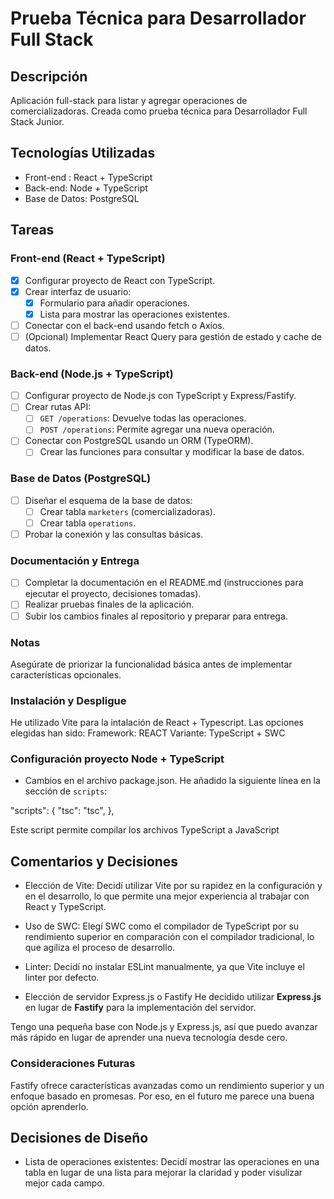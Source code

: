 # Prueba Técnica para Desarrollador Full Stack #

## Descripción
Aplicación full-stack para listar y agregar operaciones de comercializadoras. Creada como prueba técnica para Desarrollador Full Stack Junior.

## Tecnologías Utilizadas
- Front-end : React + TypeScript
- Back-end: Node + TypeScript
- Base de Datos: PostgreSQL

## Tareas  

### Front-end (React + TypeScript)
- [x] Configurar proyecto de React con TypeScript.
- [x] Crear interfaz de usuario:
   - [x] Formulario para añadir operaciones.
   - [x] Lista para mostrar las operaciones existentes.
- [ ] Conectar con el back-end usando fetch o Axios.
- [ ] (Opcional) Implementar React Query para gestión de estado y cache de datos.

### Back-end (Node.js + TypeScript)
- [ ] Configurar proyecto de Node.js con TypeScript y Express/Fastify.
- [ ] Crear rutas API:
   - [ ] `GET /operations`: Devuelve todas las operaciones.
   - [ ] `POST /operations`: Permite agregar una nueva operación.
- [ ] Conectar con PostgreSQL usando un ORM (TypeORM).
   - [ ] Crear las funciones para consultar y modificar la base de datos.

### Base de Datos (PostgreSQL)
- [ ] Diseñar el esquema de la base de datos:
   - [ ] Crear tabla `marketers` (comercializadoras).
   - [ ] Crear tabla `operations`.
- [ ] Probar la conexión y las consultas básicas.

### Documentación y Entrega
- [ ] Completar la documentación en el README.md (instrucciones para ejecutar el proyecto, decisiones tomadas).
- [ ] Realizar pruebas finales de la aplicación.
- [ ] Subir los cambios finales al repositorio y preparar para entrega.

### Notas 
Asegúrate de priorizar la funcionalidad básica antes de implementar características opcionales.

### Instalación y Despligue
   He utilizado Vite para la intalación de React + Typescript. Las opciones elegidas han sido:
   Framework: REACT 
   Variante: TypeScript + SWC

### Configuración proyecto Node + TypeScript
   - Cambios en el archivo package.json. 
   He añadido la siguiente línea en la sección de `scripts`:
   
   "scripts": {
      "tsc": "tsc",
   },

   Este script permite compilar los archivos TypeScript a JavaScript


## Comentarios y Decisiones 
   - Elección de Vite: Decidí utilizar Vite por su rapidez en la configuración y en el desarrollo, lo que permite una mejor experiencia al trabajar con React y TypeScript.

   - Uso de SWC: Elegí SWC como el compilador de TypeScript por su rendimiento superior en comparación con el compilador tradicional, lo que agiliza el proceso de desarrollo.

   - Linter: Decidí no instalar ESLint manualmente, ya que Vite incluye el linter por defecto.

   - Elección de servidor Express.js o Fastify
   He decidido utilizar **Express.js** en lugar de **Fastify** para la implementación del servidor.
   
   Tengo una pequeña base con Node.js y Express.js, así que puedo avanzar más rápido en lugar de aprender una nueva tecnología desde cero.

   ### Consideraciones Futuras
   Fastify ofrece características avanzadas como un rendimiento superior y un enfoque basado en promesas. Por eso, en el futuro me parece una buena opción aprenderlo.
   
## Decisiones de Diseño
   - Lista de operaciones existentes: Decidí mostrar las operaciones en una tabla en lugar de una lista para mejorar la claridad y poder visulizar mejor cada campo. 
